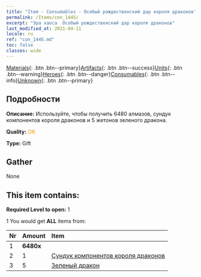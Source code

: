 ```yaml
---
title: "Item - Consumables - Особый рождественский дар короля драконов"
permalink: /Items/con_1445/
excerpt: "Эра хаоса  Особый рождественский дар короля драконов"
last_modified_at: 2021-04-11
locale: ru
ref: "con_1445.md"
toc: false
classes: wide
---
```

 [Materials](/ru/Items/){: .btn .btn--primary}[Artifacts](/ru/Items/Artifacts/){: .btn .btn--success}[Units](/ru/Items/Units/){: .btn .btn--warning}[Heroes](/ru/Items/Heroes/){: .btn .btn--danger}[Consumables](/ru/Items/Consumables/){: .btn .btn--info}[Unknown](/ru/Items/Unknown/){: .btn .btn--primary}

## Подробности
 **Описание:** Используйте, чтобы получить 6480 алмазов, сундук компонентов короля драконов и 5 жетонов зеленого дракона.

 **Quality:** <span style="color: #FF8C00">OK</span>

 **Type:** Gift

## Gather

  None

## This item contains:

 **Required Level to open:** 1

 1 You would get **ALL** items  from:

  | Nr | Amount |     Item    |
  |:---|:-------|:------------|
  | 1 |  **6480x** | <i class="fas fa-gem"/> |  | 
  | 2 | 1 | [Сундук компонентов короля драконов](/ru/Items/con_1348/) | 
  | 3 | 5 | [Зеленый дракон](/ru/Items/unt_205/) | 

